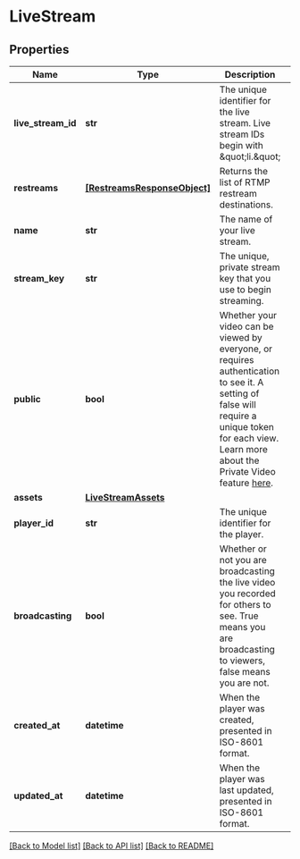 # LiveStream

## Properties
Name | Type | Description | Notes
------------ | ------------- | ------------- | -------------
**live_stream_id** | **str** | The unique identifier for the live stream. Live stream IDs begin with \&quot;li.\&quot; | 
**restreams** | [**[RestreamsResponseObject]**](RestreamsResponseObject.md) | Returns the list of RTMP restream destinations. | 
**name** | **str** | The name of your live stream. | [optional] 
**stream_key** | **str** | The unique, private stream key that you use to begin streaming. | [optional] 
**public** | **bool** | Whether your video can be viewed by everyone, or requires authentication to see it. A setting of false will require a unique token for each view. Learn more about the Private Video feature [here](https://docs.api.video/delivery-analytics/video-privacy-access-management). | [optional] 
**assets** | [**LiveStreamAssets**](LiveStreamAssets.md) |  | [optional] 
**player_id** | **str** | The unique identifier for the player. | [optional] 
**broadcasting** | **bool** | Whether or not you are broadcasting the live video you recorded for others to see. True means you are broadcasting to viewers, false means you are not. | [optional] 
**created_at** | **datetime** | When the player was created, presented in ISO-8601 format. | [optional] 
**updated_at** | **datetime** | When the player was last updated, presented in ISO-8601 format. | [optional] 

[[Back to Model list]](../README.md#documentation-for-models) [[Back to API list]](../README.md#documentation-for-api-endpoints) [[Back to README]](../README.md)


